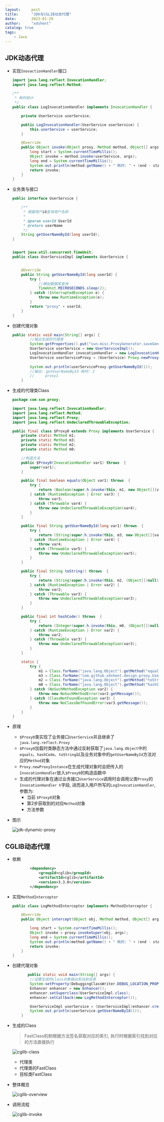 ```yaml
---
layout:     post
title:      "JDK与CGLIB动态代理"
date:       2023-01-29
author:     "xdshent"
catalog: true
tags:
    - Java
---
```


## JDK动态代理

* 实现`InovactionHandler`接口

  ```java
  import java.lang.reflect.InvocationHandler;
  import java.lang.reflect.Method;
  
  /**
   * 耗时统计
   */
  public class LogInvocationHandler implements InvocationHandler {
  
      private UserService userService;
  
      public LogInvocationHandler(UserService userService) {
          this.userService = userService;
      }
  
      @Override
      public Object invoke(Object proxy, Method method, Object[] args) throws Throwable {
          long start = System.currentTimeMillis();
          Object invoke = method.invoke(userService, args);
          long end = System.currentTimeMillis();
          System.out.println(method.getName() + " 耗时: " + (end - start));
          return invoke;
      }
  }
  
  ```

* 业务类与接口

  ```java
  public interface UserService {
  
      /**
       * 根据用户id查询用户名称
       *
       * @param userId UserId
       * @return userName
       */
      String getUserNameById(long userId);
  }
  
  
  import java.util.concurrent.TimeUnit;
  public class UserServiceImpl implements UserService {
  
  
      @Override
      public String getUserNameById(long userId) {
          try {
              //模拟数据库查询
              TimeUnit.MICROSECONDS.sleep(2);
          } catch (InterruptedException e) {
              throw new RuntimeException(e);
          }
          return "proxy" + userId;
      }
  }
  
  ```

  

* 创建代理对象

  ```java
  public static void main(String[] args) {
          //输出生成的代理类
          System.getProperties().put("sun.misc.ProxyGenerator.saveGeneratedFiles","true");
          UserService userService = new UserServiceImpl();
          LogInvocationHandler invocationHandler = new LogInvocationHandler(userService);
          UserService userServiceProxy = (UserService) Proxy.newProxyInstance(userService.getClass().getClassLoader(), userService.getClass().getInterfaces(), invocationHandler);
    
          System.out.println(userServiceProxy.getUserNameById(1));
          //输出: getUserNameById 耗时: 2
          //     proxy1
      }
  ```

* 生成的代理类Class

  ```java
  package com.sun.proxy;
  
  import java.lang.reflect.InvocationHandler;
  import java.lang.reflect.Method;
  import java.lang.reflect.Proxy;
  import java.lang.reflect.UndeclaredThrowableException;
  
  public final class $Proxy0 extends Proxy implements UserService {
      private static Method m1;
      private static Method m3;
      private static Method m2;
      private static Method m0;
  
      //构造方法
      public $Proxy0(InvocationHandler var1) throws  {
          super(var1);
      }
  
      public final boolean equals(Object var1) throws  {
          try {
              return (Boolean)super.h.invoke(this, m1, new Object[]{var1});
          } catch (RuntimeException | Error var3) {
              throw var3;
          } catch (Throwable var4) {
              throw new UndeclaredThrowableException(var4);
          }
      }
  
      public final String getUserNameById(long var1) throws  {
          try {
              return (String)super.h.invoke(this, m3, new Object[]{var1});
          } catch (RuntimeException | Error var4) {
              throw var4;
          } catch (Throwable var5) {
              throw new UndeclaredThrowableException(var5);
          }
      }
  
      public final String toString() throws  {
          try {
              return (String)super.h.invoke(this, m2, (Object[])null);
          } catch (RuntimeException | Error var2) {
              throw var2;
          } catch (Throwable var3) {
              throw new UndeclaredThrowableException(var3);
          }
      }
  
      public final int hashCode() throws  {
          try {
              return (Integer)super.h.invoke(this, m0, (Object[])null);
          } catch (RuntimeException | Error var2) {
              throw var2;
          } catch (Throwable var3) {
              throw new UndeclaredThrowableException(var3);
          }
      }
  
      static {
          try {
              m1 = Class.forName("java.lang.Object").getMethod("equals", Class.forName("java.lang.Object"));
              m3 = Class.forName("com.github.xdshent.design.proxy.UserService").getMethod("getUserNameById", Long.TYPE);
              m2 = Class.forName("java.lang.Object").getMethod("toString");
              m0 = Class.forName("java.lang.Object").getMethod("hashCode");
          } catch (NoSuchMethodException var2) {
              throw new NoSuchMethodError(var2.getMessage());
          } catch (ClassNotFoundException var3) {
              throw new NoClassDefFoundError(var3.getMessage());
          }
      }
  }
  ```

* 原理

  * `$Proxy0`类实现了业务接口`UserService`并且继承了`java.lang.reflect.Proxy`
  * `$Proxy0`加载时类静态方法中通过反射获取了`java.lang.Object`中的`equals`、`hashCode`、`toString`以及业务对象中的`getUserNameById`方法对应的`Method`对象
  * `Proxy.newProxyInstance`在生成代理对象时会把传入的`InvocationHandler`放入`$Proxy0`的构造函数中
  * 生成的代理对象在通过业务接口`UserService`调用时会调用父类`Proxy`的`InvocationHandler h`字段, 进而进入用户所写的`LogInvocationHandler`, 参数为: 
    * 当前 `$Proxy0`对象
    * 第2步获取到的对应`Method`对象
    * 方法参数

* 图示

  ![jdk-dynamic-proxy](/img/assets/proxy-jdk-cglib/jdk-dynamic-proxy.png)

## CGLIB动态代理

* 依赖

  ```xml
          <dependency>
              <groupId>cglib</groupId>
              <artifactId>cglib</artifactId>
              <version>3.3.0</version>
          </dependency>
  ```

* 实现`MethodInterceptor`

  ```java
  public class LogMethodInterceptor implements MethodInterceptor {
  
      @Override
      public Object intercept(Object obj, Method method, Object[] args, MethodProxy proxy) throws Throwable {
  
          long start = System.currentTimeMillis();
          Object invoke = proxy.invokeSuper(obj, args);
          long end = System.currentTimeMillis();
          System.out.println(method.getName() + " 耗时: " + (end - start));
          return invoke;
      }
  }
  ```

* 创建代理对象

  ```java
         public static void main(String[] args) {
          //设置生成的class对象输出到当前目录
          System.setProperty(DebuggingClassWriter.DEBUG_LOCATION_PROPERTY, "./");
          Enhancer enhancer = new Enhancer();
          enhancer.setSuperclass(UserServiceImpl.class);
          enhancer.setCallback(new LogMethodInterceptor());
  
          UserServiceImpl userService = (UserServiceImpl)enhancer.create();
          System.out.println(userService.getUserNameById(1));
      }
  ```

* 生成的Class

  > FastClass机制根据方法签名获取对应的索引, 执行时根据索引找到对应的方法直接执行

  ![cglib-class](/img/assets/proxy-jdk-cglib/cglib-class.png)

  * 代理类
  * 代理类的FastClass
  * 目标类FastClass

* 整体概览

  ![cglib-overview](/img/assets/proxy-jdk-cglib/cglib-overview.png)

* 调用流程

  ![cglib-invoke](/img/assets/proxy-jdk-cglib/cglib-invoke.png)



